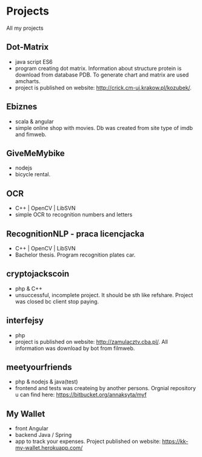 # Projects

All my projects

## Dot-Matrix

* java script ES6
* program creating dot matrix. Information about structure protein is download from database PDB. To generate chart and matrix are used amcharts.
* project is published on website: http://crick.cm-uj.krakow.pl/kozubek/.

## Ebiznes

* scala & angular
* simple online shop with movies. Db was created from site type of imdb and fimweb.

## GiveMeMybike

* nodejs
* bicycle rental.

## OCR

* C++ | OpenCV | LibSVN
* simple OCR to recognition numbers and letters

## RecognitionNLP - praca licencjacka

* C++ | OpenCV | LibSVN
* Bachelor thesis. Program recognition plates car.

## cryptojackscoin

* php & C++
* unsuccessful, incomplete project. It should be sth like refshare. Project was closed bc client stop paying.

## interfejsy

* php
* project is published on website: http://zamulacztv.cba.pl/. All information was download by bot from filmweb.

## meetyourfriends

* php & nodejs & java(test)
* frontend and tests was createing by another persons. Orgnial repository u can find here: https://bitbucket.org/annaksyta/myf

## My Wallet

* front Angular
* backend Java / Spring
* app to track your expenses. Project published on website: https://kk-my-wallet.herokuapp.com/